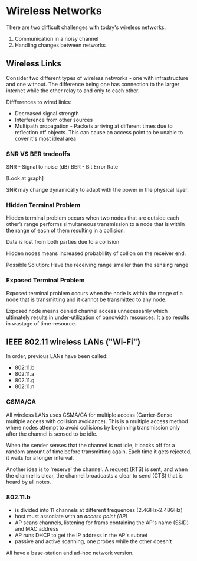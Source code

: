 # Wireless Networks 
There are two difficult challenges with today's wireless networks.

1. Communication in a noisy channel 
2. Handling changes between networks

## Wireless Links 

Consider two different types of wireless networks - one with infrastructure and one without. The difference being one has connection to the larger internet while the other relay to and only to each other. 

Diffferences to wired links: 

* Decreased signal strength 
* Interference from other sources 
* Multipath propagation - Packets arriving at different times due to reflection off objects. This can cause an access point to be unable to cover it's most ideal area 


### SNR VS BER tradeoffs 

SNR - Signal to noise (dB) 
BER - Bit Error Rate

[Look at graph] 

SNR may change dynamically to adapt with the power in the physical layer. 

### Hidden Terminal Problem 

Hidden terminal problem occurs when two nodes that are outside each other’s range performs simultaneous transmission to a node that is within the range of each of them resulting in a collision.

Data is lost from both parties due to a collision 

Hidden nodes means increased probablility of collion on the receiver end. 

Possible Solution: Have the receiving range smaller than the sensing range 

### Exposed Terminal Problem

Exposed terminal problem occurs when the node is within the range of a node that is transmitting and it cannot be transmitted to any node.
 
Exposed node means denied channel access unnecessarily which ultimately results in under-utilization of bandwidth resources.
It also results in wastage of time-resource.


## IEEE 802.11 wireless LANs ("Wi-Fi") 

In order, previous LANs have been called: 

* 802.11.b
* 802.11.a
* 802.11.g
* 802.11.n 

### CSMA/CA

All wireless LANs uses CSMA/CA for multiple access (Carrier-Sense multiple access with collision avoidance). This is a multiple access method where nodes attempt to avoid collisions by beginning transmission only after the channel is sensed to be idle. 

When the sender senses that the channel is not idle, it backs off for a random amount of time before transmitting again. Each time it gets rejected, it waits for a longer interval. 

Another idea is to 'reserve' the channel. A request (RTS) is sent, and when the channel is clear, the channel broadcasts a clear to send (CTS) that is heard by all notes. 

### 802.11.b

* is divided into 11 channels at different frequences (2.4GHz-2.48GHz) 
* host must associate with an _access point (AP)_ 
* AP scans channels, listening for frams containing the AP's name (SSID) and MAC address 
* AP runs DHCP to get the IP address in the AP's subnet
* passive and active scanning, one probes while the other doesn't 

All have a base-station and ad-hoc network version. 




